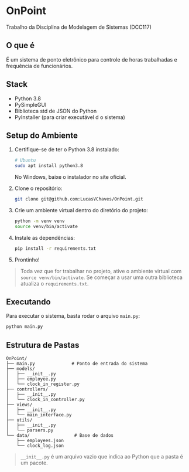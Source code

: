 # OnPoint

Trabalho da Disciplina de Modelagem de Sistemas (DCC117)

## O que é

É um sistema de ponto eletrônico para controle de horas trabalhadas e frequência de funcionários.

## Stack

- Python 3.8
- PySimpleGUI
- Biblioteca std de JSON do Python
- PyInstaller (para criar executável d o sistema)

## Setup do Ambiente

1. Certifique-se de ter o Python 3.8 instalado:

    ```bash
    # Ubuntu
    sudo apt install python3.8
    ```

    No Windows, baixe o instalador no site oficial.

2. Clone o repositório:

    ```bash
    git clone git@github.com:LucasVChaves/OnPoint.git
    ```

3. Crie um ambiente virtual dentro do diretório do projeto:

    ```bash
    python -m venv venv
    source venv/bin/activate
    ```

4. Instale as dependências:

    ```bash
    pip install -r requirements.txt
    ```

5. Prontinho!

> Toda vez que for trabalhar no projeto, ative o ambiente virtual com `source venv/bin/activate`.
> Se começar a usar uma outra biblioteca atualiza o `requirements.txt`.

## Executando

Para executar o sistema, basta rodar o arquivo `main.py`:

```bash
python main.py
```

## Estrutura de Pastas

```text
OnPoint/
├── main.py              # Ponto de entrada do sistema
├── models/
│   ├── __init__.py
│   ├── employee.py
│   └── clock_in_register.py
├── controllers/
│   ├── __init__.py
│   └── clock_in_controller.py
├── views/
│   ├── __init__.py
│   └── main_interface.py
├── utils/
│   ├── __init__.py
│   └── parsers.py
└── data/                 # Base de dados
    ├── employees.json
    └── clock_log.json
```

> `__init__.py` é um arquivo vazio que indica ao Python que a pasta é um pacote.
